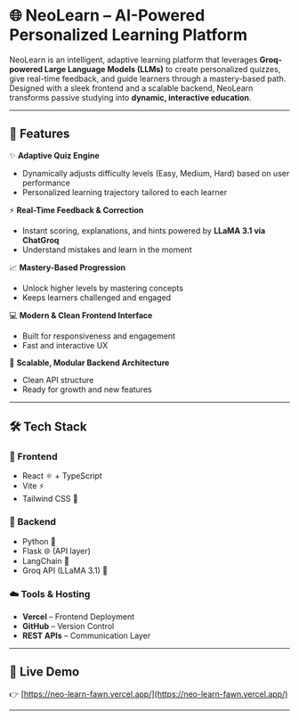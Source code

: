 # 🌐 NeoLearn – AI-Powered Personalized Learning Platform

NeoLearn is an intelligent, adaptive learning platform that leverages **Groq-powered Large Language Models (LLMs)** to create personalized quizzes, give real-time feedback, and guide learners through a mastery-based path. Designed with a sleek frontend and a scalable backend, NeoLearn transforms passive studying into **dynamic, interactive education**.

---

## 🚀 Features

✨ **Adaptive Quiz Engine**  
- Dynamically adjusts difficulty levels (Easy, Medium, Hard) based on user performance  
- Personalized learning trajectory tailored to each learner  

⚡ **Real-Time Feedback & Correction**  
- Instant scoring, explanations, and hints powered by **LLaMA 3.1 via ChatGroq**  
- Understand mistakes and learn in the moment  

📈 **Mastery-Based Progression**  
- Unlock higher levels by mastering concepts  
- Keeps learners challenged and engaged  

💻 **Modern & Clean Frontend Interface**  
- Built for responsiveness and engagement  
- Fast and interactive UX  

🧩 **Scalable, Modular Backend Architecture**  
- Clean API structure  
- Ready for growth and new features  

---

## 🛠️ Tech Stack

### 🎨 Frontend
- React ⚛️ + TypeScript  
- Vite ⚡  
- Tailwind CSS 🌈  

### 🧠 Backend
- Python 🐍  
- Flask 🌐 (API layer)  
- LangChain 🧱  
- Groq API (LLaMA 3.1) 🚀  

### ☁️ Tools & Hosting
- **Vercel** – Frontend Deployment  
- **GitHub** – Version Control  
- **REST APIs** – Communication Layer  

---

## 🔗 Live Demo

👉 [https://neo-learn-fawn.vercel.app/](https://neo-learn-fawn.vercel.app/)

---
